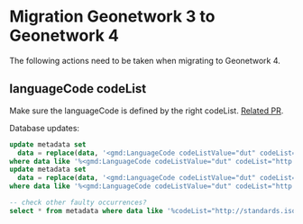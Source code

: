 # Migration Geonetwork 3 to Geonetwork 4

The following actions need to be taken when migrating to Geonetwork 4.

## languageCode codeList

Make sure the languageCode is defined by the right codeList. [Related PR](https://agiv.visualstudio.com/Metadata/_workitems/edit/178751/).

Database updates:
```sql
update metadata set
  data = replace(data, '<gmd:LanguageCode codeListValue="dut" codeList="http://standards.iso.org/iso/19139/resources/gmxCodelists.xml#LanguageCode">Nederlands</gmd:LanguageCode>', '<gmd:LanguageCode codeList="https://www.loc.gov/standards/iso639-2/" codeListValue="dut">Nederlands</gmd:LanguageCode>')
where data like '%<gmd:LanguageCode codeListValue="dut" codeList="http://standards.iso.org/iso/19139/resources/gmxCodelists.xml#LanguageCode">Nederlands</gmd:LanguageCode>%';
update metadata set
  data = replace(data, '<gmd:LanguageCode codeListValue="dut" codeList="http://standards.iso.org/iso/19139/resources/gmxCodelists.xml#LanguageCode">Nederlands; Vlaams</gmd:LanguageCode>', '<gmd:LanguageCode codeList="https://www.loc.gov/standards/iso639-2/" codeListValue="dut">Nederlands; Vlaams</gmd:LanguageCode>')
where data like '%<gmd:LanguageCode codeListValue="dut" codeList="http://standards.iso.org/iso/19139/resources/gmxCodelists.xml#LanguageCode">Nederlands; Vlaams</gmd:LanguageCode>%';

-- check other faulty occurrences?
select * from metadata where data like '%codeList="http://standards.iso.org/iso/19139/resources/gmxCodelists.xml#LanguageCode"%';
```
